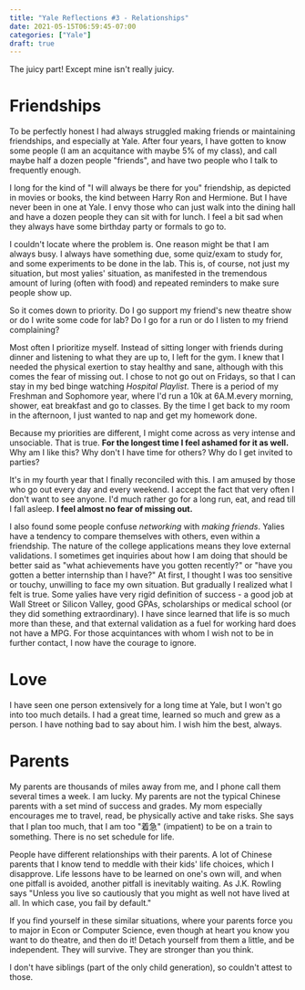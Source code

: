 ```yaml
---
title: "Yale Reflections #3 - Relationships"
date: 2021-05-15T06:59:45-07:00
categories: ["Yale"]
draft: true
---
```


The juicy part! Except mine isn't really juicy. 
# Friendships
   To be perfectly honest I had always struggled making friends or maintaining friendships, and especially at Yale. After four years, I have gotten to know some people (I am an acquitance with maybe 5% of my class), and call maybe half a dozen people "friends", and have two people who I talk to frequently enough.

   I long for the kind of "I will always be there for you" friendship, as depicted in movies or books, the kind between Harry Ron and Hermione. But I have never been in one at Yale. I envy those who can just walk into the dining hall and have a dozen people they can sit with for lunch. I feel a bit sad when they always have some birthday party or formals to go to.

   I couldn't locate where the problem is. One reason might be that I am always busy. I always have something due, some quiz/exam to study for, and some experiments to be done in the lab. This is, of course, not just my situation, but most yalies' situation, as manifested in the tremendous amount of luring (often with food) and repeated reminders to make sure people show up. 

   So it comes down to priority. Do I go support my friend's new theatre show or do I write some code for lab? Do I go for a run or do I listen to my friend complaining? 

   Most often I prioritize myself. Instead of sitting longer with friends during dinner and listening to what they are up to, I left for the gym. I knew that I needed the physical exertion to stay healthy and sane, although with this comes the fear of missing out. I chose to not go out on Fridays, so that I can stay in my bed binge watching *Hospital Playlist*. There is a period of my Freshman and Sophomore year, where I'd run a 10k at 6A.M.every morning, shower, eat breakfast and go to classes. By the time I get back to my room in the afternoon, I just wanted to nap and get my homework done. 

   Because my priorities are different, I might come across as very intense and unsociable. That is true. **For the longest time I feel ashamed for it as well.** Why am I like this? Why don't I have time for others? Why do I get invited to parties? 

   It's in my fourth year that I finally reconciled with this. I am amused by those who go out every day and every weekend. I accept the fact that very often I don't want to see anyone. I'd much rather go for a long run, eat, and read till I fall asleep. **I feel almost no fear of missing out.**

   I also found some people confuse *networking* with *making friends*. Yalies have a tendency to compare themselves with others, even within a friendship. The nature of the college applications means they love external validations. I sometimes get inquiries about how I am doing that should be better said as "what achievements have you gotten recently?" or "have you gotten a better internship than I have?" At first, I thought I was too sensitive or touchy, unwilling to face my own situation. But gradually I realized what I felt is true. Some yalies have very rigid definition of success - a good job at Wall Street or Silicon Valley, good GPAs, scholarships or medical school (or they did something extraordinary). I have since learned that life is so much more than these, and that external validation as a fuel for working hard does not have a MPG. For those acquintances with whom I wish not to be in further contact, I now have the courage to ignore. 

# Love  

I have seen one person extensively for a long time at Yale, but I won't go into too much details. I had a great time, learned so much and grew as a person. I have nothing bad to say about him. I wish him the best, always.

# Parents

My parents are thousands of miles away from me, and I phone call them several times a week. I am lucky. My parents are not the typical Chinese parents with a set mind of success and grades. My mom especially encourages me to travel, read, be physically active and take risks. She says that I plan too much, that I am too "着急" (impatient) to be on a train to something. There is no set schedule for life. 

People have different relationships with their parents. A lot of Chinese parents that I know tend to meddle with their kids' life choices, which I disapprove. Life lessons have to be learned on one's own will, and when one pitfall is avoided, another pitfall is inevitably waiting. As J.K. Rowling says "Unless you live so cautiously that you might as well not have lived at all. In which case, you fail by default." 

If you find yourself in these similar situations, where your parents force you to major in Econ or Computer Science, even though at heart you know you want to do theatre, and then do it! Detach yourself from them a little, and be independent. They will survive. They are stronger than you think. 

I don't have siblings (part of the only child generation), so couldn't attest to those.

